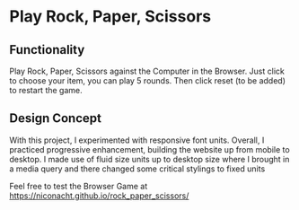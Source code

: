 # Play Rock, Paper, Scissors

## Functionality

Play Rock, Paper, Scissors against the Computer in the Browser. Just click to choose your item, you can play 5 rounds. 
Then click reset (to be added) to restart the game. 

## Design Concept
With this project, I experimented with responsive font units. Overall, I practiced progressive enhancement, building the website up from mobile to desktop. I made use of fluid size units up to desktop size where I brought in a media query and there changed some critical stylings to fixed units 


Feel free to test the Browser Game at https://niconacht.github.io/rock_paper_scissors/
